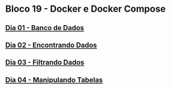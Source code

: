 # Bloco 19 - Docker e Docker Compose

## [Dia 01 - Banco de Dados](dia-1-banco-de-dados-sql/README.md)

## [Dia 02 - Encontrando Dados](dia-2-encontrando-dados-em-um-banco-de-dados/README.md)

## [Dia 03 - Filtrando Dados](dia-3-filtrando-dados-de-forma-especifica/README.md)

## [Dia 04 - Manipulando Tabelas](dia-4-manipulando-tabelas/README.md)